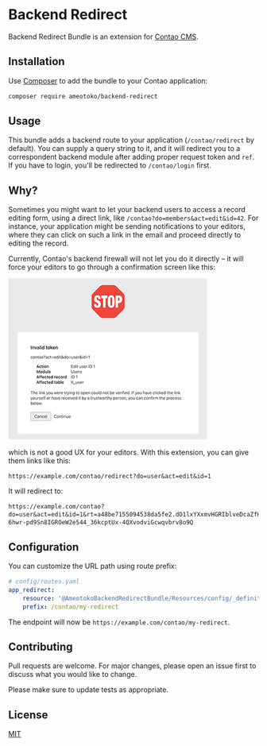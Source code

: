 # Backend Redirect

Backend Redirect Bundle is an extension for [Contao CMS](https://contao.org).

## Installation

Use [Composer](https://getcomposer.org) to add the bundle to your Contao application:

```bash
composer require ameotoko/backend-redirect
```

## Usage

This bundle adds a backend route to your application (`/contao/redirect` by default). You can supply a query string to it, and it will redirect you to a correspondent backend module after adding proper request token and `ref`. If you have to login, you'll be redirected to `/contao/login` first.

## Why?

Sometimes you might want to let your backend users to access a record editing form, using a direct link, like `/contao?do=members&act=edit&id=42`. For instance, your application might be sending notifications to your editors, where they can click on such a link in the email and proceed directly to editing the record.

Currently, Contao's backend firewall will not let you do it directly – it will force your editors to go through a confirmation screen like this:

![](screenshot.png?raw=true)

which is not a good UX for your editors. With this extension, you can give them links like this:

```
https://example.com/contao/redirect?do=user&act=edit&id=1
```

It will redirect to:

```
https://example.com/contao?do=user&act=edit&id=1&rt=a48be7155094538da5fe2.dO1lxYXxmvHGRIblveDcaZfHJMYJpQbWLaMMtb1oO8g.E4QDt-6hwr-pd9Sn8IGROeW2e544_36kcptUx-4QXvodviGcwqvbrv8o9Q
```

## Configuration

You can customize the URL path using route prefix:

```yaml
# config/routes.yaml
app_redirect:
    resource: '@AmeotokoBackendRedirectBundle/Resources/config/_definition.yaml'
    prefix: /contao/my-redirect
```

The endpoint will now be `https://example.com/contao/my-redirect`.

## Contributing
Pull requests are welcome. For major changes, please open an issue first to discuss what you would like to change.

Please make sure to update tests as appropriate.

## License
[MIT](https://choosealicense.com/licenses/mit/)
